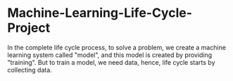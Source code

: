 # Machine-Learning-Life-Cycle-Project
In the complete life cycle process, to solve a problem, we create a machine learning system called "model", and this model is created by providing "training". But to train a model, we need data, hence, life cycle starts by collecting data.
